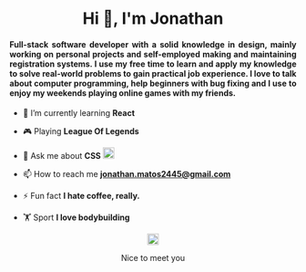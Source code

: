 <h1 align="center">Hi 👋, I'm Jonathan</h1>
<h4 align="justify">Full-stack software developer with a solid knowledge in design, mainly working on personal projects and self-employed making and maintaining registration systems. I use my free time to learn and apply my knowledge to solve real-world problems to gain practical job experience. I love to talk about computer programming, help beginners with bug fixing and I use to enjoy my weekends playing online games with my friends.</h4>

- 🌱 I’m currently learning **React**

- 🎮 Playing **League Of Legends**

- 💬 Ask me about **CSS** <img src="https://devicons.github.io/devicon/devicon.git/icons/css3/css3-original-wordmark.svg" alt="css3" width="20" height="20"/>

- 📫 How to reach me **jonathan.matos2445@gmail.com**

- ⚡ Fun fact **I hate coffee, really.**

- 🏋 Sport **I love bodybuilding**

<p align="center">
<a href="https://linkedin.com/in/jonathanlm" target="blank"><img align="center" src="https://cdn.jsdelivr.net/npm/simple-icons@3.0.1/icons/linkedin.svg" alt="jonathanlm" height="20" width="20" /></a>
</p>

<p align="center">Nice to meet you</p>
